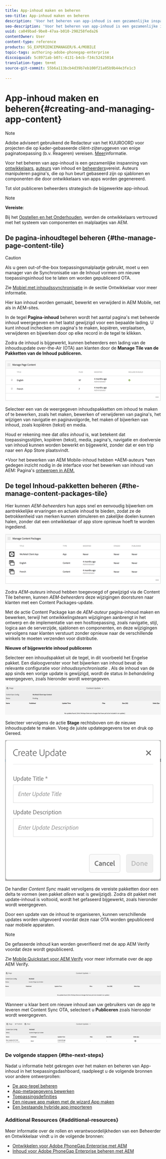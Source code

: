 ```yaml
---
title: App-inhoud maken en beheren
seo-title: App-inhoud maken en beheren
description: 'Voor het beheren van app-inhoud is een gezamenlijke inspanning van ontwikkelaars, makers van inhoud en beheerders vereist.  Auteurs manipuleren pagina''s, die op hun beurt gebaseerd zijn op sjablonen en componenten die door ontwikkelaars van apps worden gegenereerd.  '
seo-description: 'Voor het beheren van app-inhoud is een gezamenlijke inspanning van ontwikkelaars, makers van inhoud en beheerders vereist.  Auteurs manipuleren pagina''s, die op hun beurt gebaseerd zijn op sjablonen en componenten die door ontwikkelaars van apps worden gegenereerd.  '
uuid: ca049bad-9be8-47aa-b010-298258feda26
contentOwner: User
content-type: reference
products: SG_EXPERIENCEMANAGER/6.4/MOBILE
topic-tags: authoring-adobe-phonegap-enterprise
discoiquuid: 5c8971ab-b07c-4131-b4cb-f34c52425014
translation-type: tm+mt
source-git-commit: 55b6a113bcb4d39b7eb100f21a05b9b44e3fe1c3

---
```



# App-inhoud maken en beheren{#creating-and-managing-app-content}

>[!NOTE]
>
>Adobe adviseert gebruikend de Redacteur van het KUUROORD voor projecten die op kader-gebaseerde cliënt-zijteruggeven van enige paginatoepassing (b.v. Reageren) vereisen. [Meer](/help/sites-developing/spa-overview.md)informatie.

Voor het beheren van app-inhoud is een gezamenlijke inspanning van [ontwikkelaars](#developer), [auteurs](#author) van inhoud en [beheerders](#administrator)vereist. Auteurs manipuleren pagina&#39;s, die op hun beurt gebaseerd zijn op sjablonen en componenten die door ontwikkelaars van apps worden gegenereerd.

Tot slot publiceren beheerders strategisch de bijgewerkte app-inhoud.

>[!NOTE]
>
>**Vereiste**:
>
>Bij het [Opstellen en het Onderhouden](/help/sites-deploying/deploy.md), werden de ontwikkelaars vertrouwd met het systeem van componenten en malplaatjes van AEM.

## De pagina-inhoudtegel beheren {#the-manage-page-content-tile}

>[!CAUTION]
>
>Als u geen out-of-the-box toepassingsmalplaatje gebruikt, moet u een manager van de Synchronisatie van de Inhoud vormen om nieuwe toepassingsinhoud toe te laten om worden gepubliceerd OTA.
>
>Zie [Mobiel met inhoudssynchronisatie](/help/mobile/phonegap-contentsync.md) in de sectie Ontwikkelaar voor meer informatie.

Hier kan inhoud worden gemaakt, bewerkt en verwijderd in AEM Mobile, net als in AEM-sites.

In de tegel **Pagina-inhoud** beheren wordt het aantal pagina&#39;s met beheerde inhoud weergegeven en het laatst gewijzigd voor een bepaalde lading. U kunt inhoud inchecken om pagina&#39;s te maken, kopiëren, verplaatsen, verwijderen en bijwerken door op elke record in de tegel te klikken.

Zodra de inhoud is bijgewerkt, kunnen beheerders een lading van de inhoudsupdate over-the-Air (OTA) aan klanten door de **Manage Tile van de Pakketten van de Inhoud publiceren.**

![chlimage_1-161](assets/chlimage_1-161.png)

Selecteer een van de weergegeven inhoudspakketten om inhoud te maken of te bewerken, zoals het maken, bewerken of verwijderen van pagina&#39;s, het wijzigen van navigatie en paginavolgorde, het maken of bijwerken van inhoud, zoals kopiëren (tekst) en media.

Houd er rekening mee dat *alles inhoud* is, wat betekent dat toepassingsstijlen, kopiëren (tekst), media, pagina&#39;s, navigatie en doelversie van inhoud kunnen worden bewerkt en bijgewerkt, zonder dat er een trip naar een App Store plaatsvindt.

*Voor het bewerken van AEM Mobile-inhoud hebben *AEM-auteurs *een gedegen inzicht nodig in de interface voor het bewerken van inhoud van AEM: Pagina&#39;s [ontwerpen in AEM.](/help/sites-authoring/qg-page-authoring.md)

## De tegel Inhoud-pakketten beheren {#the-manage-content-packages-tile}

Hier kunnen *AEM-beheerders* hun apps snel en eenvoudig bijwerken om aantrekkelijke ervaringen en actuele inhoud te bieden, zodat ze de betrokkenheid van merken kunnen stimuleren en zakelijke doelen kunnen halen, zonder dat een ontwikkelaar of app store opnieuw hoeft te worden ingediend.

![chlimage_1-162](assets/chlimage_1-162.png)

Zodra *AEM-auteurs* inhoud hebben toegevoegd of gewijzigd via de Content Tile beheren, kunnen *AEM-beheerders* deze wijzigingen doorsturen naar klanten met een Content Packages-update.

Met de actie Content Package kan de *AEM-auteur* pagina-inhoud maken en bewerken, terwijl het ontwikkelingsteam wijzigingen aanbrengt in het ontwerp en de implementatie van een hosttoepassing, zoals navigatie, stijl, logica aan de serverzijde, sjablonen en componenten, en deze wijzigingen vervolgens naar klanten verstuurt zonder opnieuw naar de verschillende winkels te moeten verzenden voor distributie.

**Nieuwe of bijgewerkte inhoud publiceren**

Selecteer een inhoudspakket uit de tegel, in dit voorbeeld het Engelse pakket. Een dialoogvenster voor het bijwerken van inhoud bevat de relevante configuratie voor *inhoudssynchronisatie* . Als de inhoud van de app sinds een vorige update is gewijzigd, wordt de status *In behandeling* weergegeven, zoals hieronder wordt weergegeven.

![chlimage_1-163](assets/chlimage_1-163.png)

Selecteer vervolgens de actie **Stage** rechtsboven om de nieuwe inhoudsupdate te maken. Voeg de juiste updategegevens toe en druk op Gereed.

![chlimage_1-164](assets/chlimage_1-164.png)

De handler *Content Sync* maakt vervolgens de vereiste pakketten door een delta te vormen (een pakket *alleen* wat is gewijzigd). Zodra dit pakket met update-inhoud is voltooid, wordt het gefaseerd bijgewerkt, zoals hieronder wordt weergegeven.

Door een update van de inhoud te organiseren, kunnen verschillende updates worden uitgevoerd voordat deze naar OTA worden gepubliceerd naar mobiele apparaten.

>[!NOTE]
>
>De gefaseerde inhoud kan worden geverifieerd met de app AEM Verify voordat deze wordt gepubliceerd.
>
>Zie [Mobile Quickstart voor AEM Verify](/help/mobile/phonegap-mobile-quickstart.md) voor meer informatie over de app AEM Verify.

![chlimage_1-165](assets/chlimage_1-165.png)

Wanneer u klaar bent om nieuwe inhoud aan uw gebruikers van de app te leveren met Content Sync OTA, selecteert u **Publiceren** zoals hieronder wordt weergegeven.

![chlimage_1-166](assets/chlimage_1-166.png)

### De volgende stappen {#the-next-steps}

Nadat u informatie hebt gekregen over het maken en beheren van App-inhoud in het toepassingsdashboard, raadpleegt u de volgende bronnen voor andere ontwerprollen:

* [De app-tegel beheren](/help/mobile/phonegap-app-details-tile.md)
* [App-metagegevens bewerken](/help/mobile/phonegap-editmetadata.md)
* [Toepassingsdefinities](/help/mobile/phonegap-app-definitions.md)
* [Een nieuwe app maken met de wizard App maken](/help/mobile/phonegap-create-new-app.md)
* [Een bestaande hybride app importeren](/help/mobile/phonegap-adding-content-to-imported-app.md)

### Additional Resources {#additional-resources}

Meer informatie over de rollen en verantwoordelijkheden van een Beheerder en Ontwikkelaar vindt u in de volgende bronnen:

* [Ontwikkelen voor Adobe PhoneGap Enterprise met AEM](/help/mobile/developing-in-phonegap.md)
* [Inhoud voor Adobe PhoneGap Enterprise beheren met AEM](/help/mobile/administer-phonegap.md)
